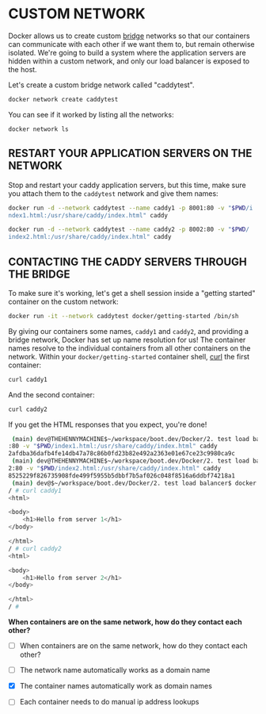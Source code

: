 # CUSTOM NETWORK

Docker allows us to create custom [bridge](https://docs.docker.com/network/bridge/) networks so that our containers can communicate with each other if we want them to, but remain otherwise isolated. We're going to build a system where the application servers are hidden within a custom network, and only our load balancer is exposed to the host.

Let's create a custom bridge network called "caddytest".

```bash
docker network create caddytest
```

You can see if it worked by listing all the networks:

```
docker network ls
```

## RESTART YOUR APPLICATION SERVERS ON THE NETWORK

Stop and restart your caddy application servers, but this time, make sure you attach them to the `caddytest` network and give them names:

```bash
docker run -d --network caddytest --name caddy1 -p 8001:80 -v "$PWD/i
ndex1.html:/usr/share/caddy/index.html" caddy
```

```bash
docker run -d --network caddytest --name caddy2 -p 8002:80 -v "$PWD/
index2.html:/usr/share/caddy/index.html" caddy
```
## CONTACTING THE CADDY SERVERS THROUGH THE BRIDGE

To make sure it's working, let's get a shell session inside a "getting started" container on the custom network:

```bash
docker run -it --network caddytest docker/getting-started /bin/sh
```

By giving our containers some names, `caddy1` and `caddy2`, and providing a bridge network, Docker has set up name resolution for us! The container names resolve to the individual containers from all other containers on the network. Within your `docker/getting-started` container shell, [curl](https://curl.se/) the first container:

```bash
curl caddy1
```

And the second container:

```bash
curl caddy2
```

If you get the HTML responses that you expect, you're done!

```bash
 (main) dev@THEHENNYMACHINE$~/workspace/boot.dev/Docker/2. test load balancer$ docker run -d --network caddytest --name caddy1 -p 8001
:80 -v "$PWD/index1.html:/usr/share/caddy/index.html" caddy
2afdba36dafb4fe14db47a78c86b0fd23b82e492a2363e01e67ce23c9980ca9c
 (main) dev@THEHENNYMACHINE$~/workspace/boot.dev/Docker/2. test load balancer$ docker run -d --network caddytest --name caddy2  -p 800
2:80 -v "$PWD/index2.html:/usr/share/caddy/index.html" caddy
8525229f826735908fde499f5955b5dbbf7b5af026c048f8516a6ddbf74218a1
 (main) dev@$~/workspace/boot.dev/Docker/2. test load balancer$ docker run -it --network caddytest docker/getting-started /bin/sh
/ # curl caddy1
<html>

<body>
    <h1>Hello from server 1</h1>
</body>

</html>
/ # curl caddy2
<html>

<body>
    <h1>Hello from server 2</h1>
</body>

</html>
/ #
```

**When containers are on the same network, how do they contact each other?**

- [ ] When containers are on the same network, how do they contact each other?

- [ ] The network name automatically works as a domain name

- [x] The container names automatically work as domain names

- [ ] Each container needs to do manual ip address lookups